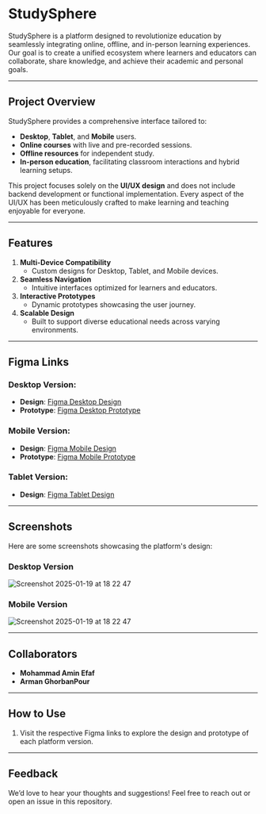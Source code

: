 # StudySphere

StudySphere is a platform designed to revolutionize education by seamlessly integrating online, offline, and in-person learning experiences. Our goal is to create a unified ecosystem where learners and educators can collaborate, share knowledge, and achieve their academic and personal goals.

---

## Project Overview

StudySphere provides a comprehensive interface tailored to:
- **Desktop**, **Tablet**, and **Mobile** users.
- **Online courses** with live and pre-recorded sessions.
- **Offline resources** for independent study.
- **In-person education**, facilitating classroom interactions and hybrid learning setups.

This project focuses solely on the **UI/UX design** and does not include backend development or functional implementation. Every aspect of the UI/UX has been meticulously crafted to make learning and teaching enjoyable for everyone.

---

## Features

1. **Multi-Device Compatibility**
   - Custom designs for Desktop, Tablet, and Mobile devices.
2. **Seamless Navigation**
   - Intuitive interfaces optimized for learners and educators.
3. **Interactive Prototypes**
   - Dynamic prototypes showcasing the user journey.
4. **Scalable Design**
   - Built to support diverse educational needs across varying environments.

---

## Figma Links

### Desktop Version:
- **Design**: [Figma Desktop Design](https://www.figma.com/design/CivnJEqpWdTXe5ldGoBsXV/Desktop-and-Draft?node-id=20-2&t=bggBBrvoKjHYNMMO-1)
- **Prototype**: [Figma Desktop Prototype](https://www.figma.com/proto/CivnJEqpWdTXe5ldGoBsXV/Desktop-and-Draft?node-id=20-2&t=bggBBrvoKjHYNMMO-1)

### Mobile Version:
- **Design**: [Figma Mobile Design](https://www.figma.com/design/hLlqujbFIAdwbumDtgXFbj/Mobile-and-Draft?node-id=20-2&t=3Vi4mMMVsmN6mnO7-1)
- **Prototype**: [Figma Mobile Prototype](https://www.figma.com/proto/hLlqujbFIAdwbumDtgXFbj/Mobile-and-Draft?node-id=20-2&t=3Vi4mMMVsmN6mnO7-1)

### Tablet Version:
- **Design**: [Figma Tablet Design](https://www.figma.com/design/Ug6yGjokCea9dnZaq7XRov/Tablet-and-Draft?node-id=20-2&t=2fW4n23KzUrfXJ21-1)

---

## Screenshots

Here are some screenshots showcasing the platform's design:

### Desktop Version
![Screenshot 2025-01-19 at 18 22 47](https://github.com/user-attachments/assets/8c3e41df-1079-4eb1-b452-0c1a9a8b7b27)

### Mobile Version
![Screenshot 2025-01-19 at 18 22 47](https://github.com/user-attachments/assets/ec903de1-2988-4e4a-9675-59e56ac988cd)

---

## Collaborators

- **Mohammad Amin Efaf**
- **Arman GhorbanPour**

---

## How to Use

1. Visit the respective Figma links to explore the design and prototype of each platform version.

---

## Feedback

We’d love to hear your thoughts and suggestions! Feel free to reach out or open an issue in this repository.
